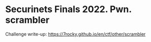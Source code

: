 # Securinets Finals 2022. Pwn. scrambler

Challenge write-up: https://7rocky.github.io/en/ctf/other/scrambler
